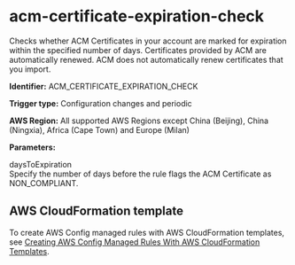 # acm\-certificate\-expiration\-check<a name="acm-certificate-expiration-check"></a>

Checks whether ACM Certificates in your account are marked for expiration within the specified number of days\. Certificates provided by ACM are automatically renewed\. ACM does not automatically renew certificates that you import\.

**Identifier:** ACM\_CERTIFICATE\_EXPIRATION\_CHECK

**Trigger type:** Configuration changes and periodic

**AWS Region:** All supported AWS Regions except China \(Beijing\), China \(Ningxia\), Africa \(Cape Town\) and Europe \(Milan\)

**Parameters:**

 daysToExpiration   
Specify the number of days before the rule flags the ACM Certificate as NON\_COMPLIANT\.

## AWS CloudFormation template<a name="w24aac11c29c17c17c15"></a>

To create AWS Config managed rules with AWS CloudFormation templates, see [Creating AWS Config Managed Rules With AWS CloudFormation Templates](aws-config-managed-rules-cloudformation-templates.md)\.